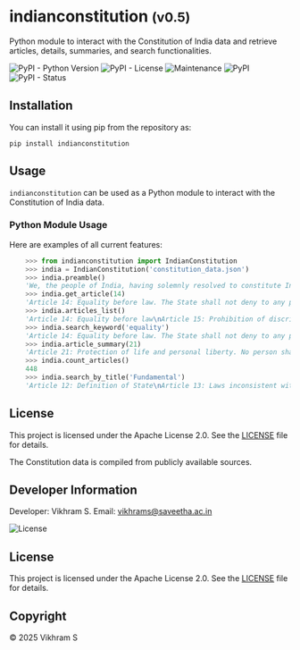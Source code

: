 # indianconstitution <small> (v0.5) </small>
Python module to interact with the Constitution of India data and retrieve articles, details, summaries, and search functionalities.

![PyPI - Python Version](https://img.shields.io/pypi/pyversions/indianconstitution?label=Python) ![PyPI - License](https://img.shields.io/pypi/l/indianconstitution?label=License&color=red) ![Maintenance](https://img.shields.io/maintenance/yes/2025?label=Maintained) ![PyPI](https://img.shields.io/pypi/v/indianconstitution?label=PyPi) ![PyPI - Status](https://img.shields.io/pypi/status/indianconstitution?label=Status)

## Installation
You can install it using pip from the repository as:

    pip install indianconstitution

## Usage
`indianconstitution` can be used as a Python module to interact with the Constitution of India data.

### Python Module Usage
Here are examples of all current features:

```python
    >>> from indianconstitution import IndianConstitution
    >>> india = IndianConstitution('constitution_data.json')
    >>> india.preamble()
    'We, the people of India, having solemnly resolved to constitute India into a Sovereign, Socialist, Secular, Democratic Republic...'
    >>> india.get_article(14)
    'Article 14: Equality before law. The State shall not deny to any person equality before the law or the equal protection of the laws within the territory of India.'
    >>> india.articles_list()
    'Article 14: Equality before law\nArticle 15: Prohibition of discrimination on grounds of religion, race, caste, sex or place of birth\n...'
    >>> india.search_keyword('equality')
    'Article 14: Equality before law. The State shall not deny to any person equality before the law or the equal protection of the laws within the territory of India.'
    >>> india.article_summary(21)
    'Article 21: Protection of life and personal liberty. No person shall be deprived of his life or personal liberty except according to procedure established by law.'
    >>> india.count_articles()
    448
    >>> india.search_by_title('Fundamental')
    'Article 12: Definition of State\nArticle 13: Laws inconsistent with or in derogation of the fundamental rights\n...'
```

## License
This project is licensed under the Apache License 2.0. See the [LICENSE](./LICENSE) file for details.


The Constitution data is compiled from publicly available sources.

## Developer Information
Developer: Vikhram S.
Email: vikhrams@saveetha.ac.in

![License](https://img.shields.io/badge/license-Apache%202.0-blue)

## License
This project is licensed under the Apache License 2.0. See the [LICENSE](./LICENSE) file for details.

## Copyright
© 2025 Vikhram S


